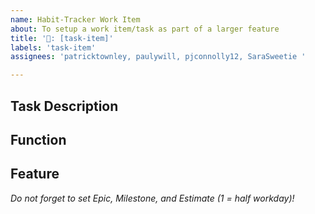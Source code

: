 ```yaml
---
name: Habit-Tracker Work Item
about: To setup a work item/task as part of a larger feature
title: '📝: [task-item]'
labels: 'task-item'
assignees: 'patricktownley, paulywill, pjconnolly12, SaraSweetie '

---
```


## Task Description

## Function

## Feature 

*Do not forget to set Epic, Milestone, and Estimate (1 = half workday)!*
